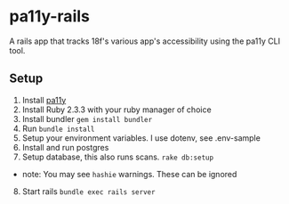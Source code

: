 # pa11y-rails
A rails app that tracks 18f's various app's accessibility using the pa11y CLI tool. 

## Setup
1. Install [pa11y](https://github.com/springernature/pa11y)
2. Install Ruby 2.3.3 with your ruby manager of choice
3. Install bundler `gem install bundler`
4. Run `bundle install`
5. Setup your environment variables. I use dotenv, see .env-sample
6. Install and run postgres
7. Setup database, this also runs scans. `rake db:setup`
* note: You may see `hashie` warnings. These can be ignored
8. Start rails `bundle exec rails server`

